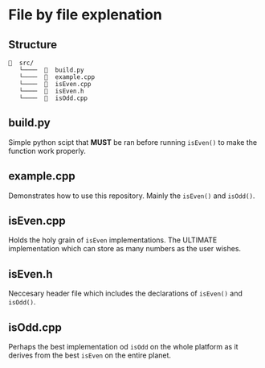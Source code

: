 # File by file explenation

## Structure
```
📂  src/
   └────  📄  build.py
   └────  📄  example.cpp
   └────  📄  isEven.cpp
   └────  📄  isEven.h
   └────  📄  isOdd.cpp
```

## build.py

Simple python scipt that **MUST** be ran before running `isEven()` to make the function work properly.

## example.cpp

Demonstrates how to use this repository. Mainly the `isEven()` and `isOdd()`.

## isEven.cpp

Holds the holy grain of `isEven` implementations. The ULTIMATE implementation which can store as many numbers as the user wishes.

## isEven.h

Neccesary header file which includes the declarations of `isEven()` and `isOdd()`.

## isOdd.cpp

Perhaps the best implementation od `isOdd` on the whole platform as it derives from the best `isEven` on the entire planet.
